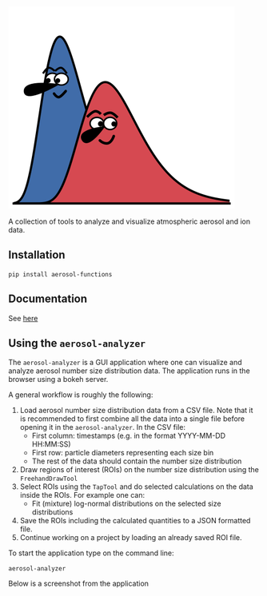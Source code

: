 ![logo](https://github.com/jlpl/aerosol-functions/raw/master/logo.png)

A collection of tools to analyze and visualize atmospheric aerosol and ion data.

## Installation
```shell
pip install aerosol-functions
```

## Documentation
See [here](https://jlpl.github.io/aerosol-functions/)

## Using the `aerosol-analyzer`
The `aerosol-analyzer` is a GUI application where one can visualize and analyze aerosol number size distribution data. The application runs in the browser using a bokeh server.

A general workflow is roughly the following:
1. Load aerosol number size distribution data from a CSV file. Note that it is recommended to first combine all the data into a single file before opening it in the `aerosol-analyzer`. In the CSV file:
    - First column: timestamps (e.g. in the format YYYY-MM-DD HH:MM:SS)
    - First row: particle diameters representing each size bin
    - The rest of the data should contain the number size distribution
2. Draw regions of interest (ROIs) on the number size distribution using the `FreehandDrawTool`
3. Select ROIs using the `TapTool` and do selected calculations on the data inside the ROIs. For example one can:
    - Fit (mixture) log-normal distributions on the selected size distributions
4. Save the ROIs including the calculated quantities to a JSON formatted file.
5. Continue working on a project by loading an already saved ROI file.

To start the application type on the command line:
```
aerosol-analyzer
```

Below is a screenshot from the application

